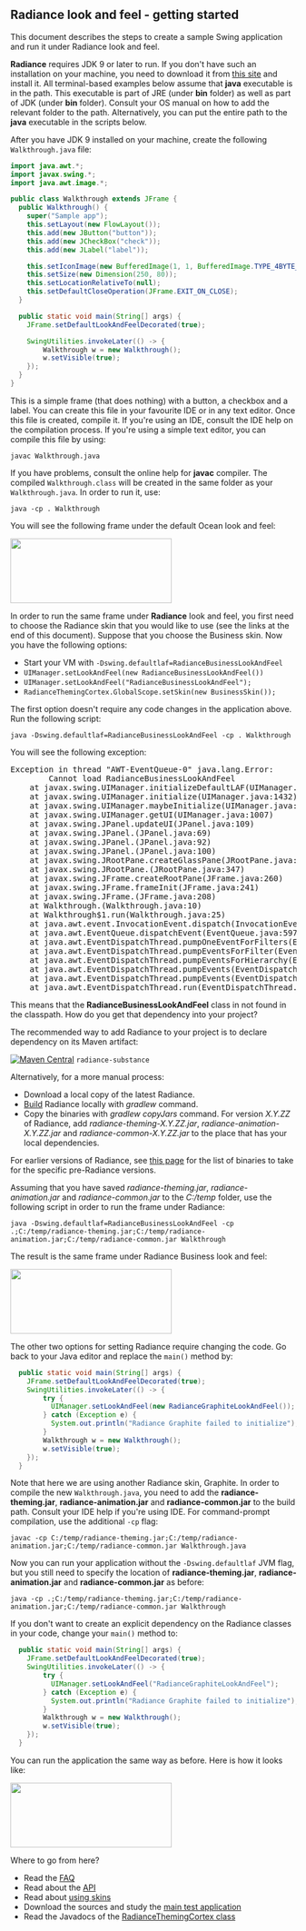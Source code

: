 ## Radiance look and feel - getting started

This document describes the steps to create a sample Swing application and run it under Radiance look and feel.

**Radiance** requires JDK 9 or later to run. If you don't have such an installation on your machine, you need to download it from [this site](http://www.oracle.com/technetwork/java/javase/downloads/index.html) and install it. All terminal-based examples below assume that **java** executable is in the path. This executable is part of JRE (under **bin** folder) as well as part of JDK (under **bin** folder). Consult your OS manual on how to add the relevant folder to the path. Alternatively, you can put the entire path to the **java** executable in the scripts below.

After you have JDK 9 installed on your machine, create the following `Walkthrough.java` file:

```java
import java.awt.*;
import javax.swing.*;
import java.awt.image.*;

public class Walkthrough extends JFrame {
  public Walkthrough() {
    super("Sample app");
    this.setLayout(new FlowLayout());
    this.add(new JButton("button"));
    this.add(new JCheckBox("check"));
    this.add(new JLabel("label"));

    this.setIconImage(new BufferedImage(1, 1, BufferedImage.TYPE_4BYTE_ABGR));
    this.setSize(new Dimension(250, 80));
    this.setLocationRelativeTo(null);
    this.setDefaultCloseOperation(JFrame.EXIT_ON_CLOSE);
  }

  public static void main(String[] args) {
    JFrame.setDefaultLookAndFeelDecorated(true);

    SwingUtilities.invokeLater(() -> {
        Walkthrough w = new Walkthrough();
        w.setVisible(true);
    });
  }
}
```

This is a simple frame (that does nothing) with a button, a checkbox and a label. You can create this file in your favourite IDE or in any text editor. Once this file is created, compile it. If you're using an IDE, consult the IDE help on the compilation process. If you're using a simple text editor, you can compile this file by using:

`javac Walkthrough.java`

If you have problems, consult the online help for **javac** compiler. The compiled `Walkthrough.class` will be created in the same folder as your `Walkthrough.java`. In order to run it, use:

`java -cp . Walkthrough`

You will see the following frame under the default Ocean look and feel:

<img src="https://raw.githubusercontent.com/kirill-grouchnikov/radiance/sunshine/docs/images/theming/walkthrough/default-ocean.png" width="284" height="114">

In order to run the same frame under **Radiance** look and feel, you first need to choose the Radiance skin that you would like to use (see the links at the end of this document). Suppose that you choose the Business skin. Now you have the following options:

* Start your VM with `-Dswing.defaultlaf=RadianceBusinessLookAndFeel`
* `UIManager.setLookAndFeel(new RadianceBusinessLookAndFeel())`
* `UIManager.setLookAndFeel("RadianceBusinessLookAndFeel");`
* `RadianceThemingCortex.GlobalScope.setSkin(new BusinessSkin());`

The first option doesn't require any code changes in the application above. Run the following script:

`java -Dswing.defaultlaf=RadianceBusinessLookAndFeel -cp . Walkthrough`

You will see the following exception:

<pre>
Exception in thread "AWT-EventQueue-0" java.lang.Error:
        Cannot load RadianceBusinessLookAndFeel
    at javax.swing.UIManager.initializeDefaultLAF(UIManager.java:1345)
    at javax.swing.UIManager.initialize(UIManager.java:1432)
    at javax.swing.UIManager.maybeInitialize(UIManager.java:1420)
    at javax.swing.UIManager.getUI(UIManager.java:1007)
    at javax.swing.JPanel.updateUI(JPanel.java:109)
    at javax.swing.JPanel.(JPanel.java:69)
    at javax.swing.JPanel.(JPanel.java:92)
    at javax.swing.JPanel.(JPanel.java:100)
    at javax.swing.JRootPane.createGlassPane(JRootPane.java:527)
    at javax.swing.JRootPane.(JRootPane.java:347)
    at javax.swing.JFrame.createRootPane(JFrame.java:260)
    at javax.swing.JFrame.frameInit(JFrame.java:241)
    at javax.swing.JFrame.(JFrame.java:208)
    at Walkthrough.(Walkthrough.java:10)
    at Walkthrough$1.run(Walkthrough.java:25)
    at java.awt.event.InvocationEvent.dispatch(InvocationEvent.java:209)
    at java.awt.EventQueue.dispatchEvent(EventQueue.java:597)
    at java.awt.EventDispatchThread.pumpOneEventForFilters(EventDispatchThread.java:284)
    at java.awt.EventDispatchThread.pumpEventsForFilter(EventDispatchThread.java:184)
    at java.awt.EventDispatchThread.pumpEventsForHierarchy(EventDispatchThread.java:174)
    at java.awt.EventDispatchThread.pumpEvents(EventDispatchThread.java:169)
    at java.awt.EventDispatchThread.pumpEvents(EventDispatchThread.java:161)
    at java.awt.EventDispatchThread.run(EventDispatchThread.java:122)
</pre>

This means that the **RadianceBusinessLookAndFeel** class in not found in the classpath. How do you get that dependency into your project?

The recommended way to add Radiance to your project is to declare dependency on its Maven artifact:

[![Maven Central](https://maven-badges.herokuapp.com/maven-central/org.pushing-pixels/radiance-substance/badge.svg)](https://maven-badges.herokuapp.com/maven-central/org.pushing-pixels/radiance-substance) `radiance-substance`

Alternatively, for a more manual process:
* Download a local copy of the latest Radiance.
* [Build](../building.md) Radiance locally with *gradlew* command.
* Copy the binaries with *gradlew copyJars* command. For version *X.Y.ZZ* of Radiance, add *radiance-theming-X.Y.ZZ.jar*, *radiance-animation-X.Y.ZZ.jar* and *radiance-common-X.Y.ZZ.jar* to the place that has your local dependencies.

For earlier versions of Radiance, see [this page](../archive/older-releases.md) for the list of binaries to take for the specific pre-Radiance versions.

Assuming that you have saved *radiance-theming.jar*, *radiance-animation.jar* and *radiance-common.jar* to the *C:/temp* folder, use the following script in order to run the frame under Radiance:

`java -Dswing.defaultlaf=RadianceBusinessLookAndFeel -cp .;C:/temp/radiance-theming.jar;C:/temp/radiance-animation.jar;C:/temp/radiance-common.jar Walkthrough`

The result is the same frame under Radiance Business look and feel:

<img src="https://raw.githubusercontent.com/kirill-grouchnikov/radiance/sunshine/docs/images/theming/walkthrough/business-radiance.png" width="284" height="114">

The other two options for setting Radiance require changing the code. Go back to your Java editor and replace the `main()` method by:

```java
  public static void main(String[] args) {
    JFrame.setDefaultLookAndFeelDecorated(true);
    SwingUtilities.invokeLater(() -> {
        try {
          UIManager.setLookAndFeel(new RadianceGraphiteLookAndFeel());
        } catch (Exception e) {
          System.out.println("Radiance Graphite failed to initialize");
        }
        Walkthrough w = new Walkthrough();
        w.setVisible(true);
    });
  }
```
Note that here we are using another Radiance skin, Graphite. In order to compile the new `Walkthrough.java`, you need to add the **radiance-theming.jar**, **radiance-animation.jar** and **radiance-common.jar** to the build path. Consult your IDE help if you're using IDE. For command-prompt compilation, use the additional `-cp` flag:

`javac -cp C:/temp/radiance-theming.jar;C:/temp/radiance-animation.jar;C:/temp/radiance-common.jar Walkthrough.java`

Now you can run your application without the `-Dswing.defaultlaf` JVM flag, but you still need to specify the location of **radiance-theming.jar**, **radiance-animation.jar** and **radiance-common.jar** as before:

`java -cp .;C:/temp/radiance-theming.jar;C:/temp/radiance-animation.jar;C:/temp/radiance-common.jar Walkthrough`

If you don't want to create an explicit dependency on the Radiance classes in your code, change your `main()` method to:

```java
  public static void main(String[] args) {
    JFrame.setDefaultLookAndFeelDecorated(true);
    SwingUtilities.invokeLater(() -> {
        try {
          UIManager.setLookAndFeel("RadianceGraphiteLookAndFeel");
        } catch (Exception e) {
          System.out.println("Radiance Graphite failed to initialize");
        }
        Walkthrough w = new Walkthrough();
        w.setVisible(true);
    });
  }
```  
You can run the application the same way as before. Here is how it looks like:

<img src="https://raw.githubusercontent.com/kirill-grouchnikov/radiance/sunshine/docs/images/theming/walkthrough/graphite-radiance.png" width="284" height="114">

Where to go from here?

* Read the [FAQ](faq.md)
* Read about the [API](api.md)
* Read about [using skins](skins/overview.md)
* Download the sources and study the [main test application](https://github.com/kirill-grouchnikov/radiance/blob/sunshine/demos/theming-demo/src/main/java/org/pushingpixels/radiance/demo/theming/main/Check.java)
* Read the Javadocs of the [RadianceThemingCortex class](https://github.com/kirill-grouchnikov/radiance/blob/sunshine/theming/src/main/java/org/pushingpixels/radiance/theming/api/RadianceThemingCortex.java)
